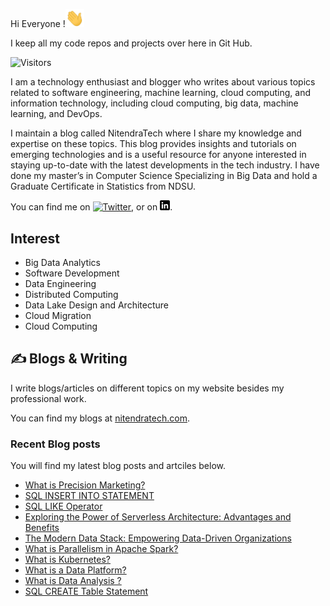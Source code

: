 Hi Everyone !<img src="https://github.com/nitendragautam/nitendragautam.github.io/raw/master/wave_gif.gif" width="30px">

I keep all my code repos and projects over here in Git Hub.

![Visitors](https://visitor-badge.laobi.icu/badge?page_id=nitendragautam.nitendragautam)


I am a technology enthusiast and blogger who writes about various topics related to software engineering, machine learning, cloud computing, and information technology, including cloud computing, big data, machine learning, and DevOps.

I  maintain a blog called NitendraTech where I  share my knowledge and expertise on these topics. This blog provides insights and tutorials on emerging technologies and is a useful resource for anyone interested in staying up-to-date with the latest developments in the tech industry. I have done my  master’s in Computer Science Specializing in Big Data and hold a Graduate Certificate in Statistics from NDSU.

You can find me on [![Twitter][1.2]][1],  or on [![LinkedIn][2.2]][2].

## Interest
* Big Data Analytics
* Software Development
* Data Engineering
* Distributed Computing
* Data Lake Design and Architecture
* Cloud Migration
* Cloud Computing 



## &#x270d; Blogs & Writing

I write blogs/articles on different topics on my website besides my professional work. 

You can find my blogs at [nitendratech.com](https://www.nitendratech.com/).


### Recent Blog posts

You will find my latest blog posts and artciles below.

<!-- BLOG-POST-LIST:START -->
- [What is Precision Marketing?](https://www.nitendratech.com/technology/learn-precision-marketing/)
- [SQL INSERT INTO STATEMENT](https://www.nitendratech.com/database/sql-insert-into/)
- [SQL LIKE Operator](https://www.nitendratech.com/database/sql-like/)
- [Exploring the Power of Serverless Architecture: Advantages and Benefits](https://www.nitendratech.com/technology/serverless-architecture/)
- [The Modern Data Stack: Empowering Data-Driven Organizations](https://www.nitendratech.com/bigdata/modern-data-stack-data-driven-organizations/)
- [What is Parallelism in Apache Spark?](https://www.nitendratech.com/spark/parallelism-apache-spark/)
- [What is  Kubernetes?](https://www.nitendratech.com/technology/learnkubernetes/)
- [What is a Data Platform?](https://www.nitendratech.com/bigdata/data-platform/)
- [What is Data Analysis ?](https://www.nitendratech.com/datascience/data-analysis/)
- [SQL CREATE Table Statement](https://www.nitendratech.com/database/sql-create-table-statement/)
<!-- BLOG-POST-LIST:END -->


<!-- links to social media icons -->

<!-- icons without padding -->

[1.2]: http://i.imgur.com/wWzX9uB.png 
[2.2]: https://raw.githubusercontent.com/nitendragautam/nitendragautam.github.io/master/linkedin-3-16.png 


<!-- links to your social media accounts -->

[1]: https://twitter.com/nitendra_tech
[2]: https://www.linkedin.com/in/nitendragautam/
